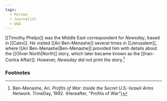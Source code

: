 ```yaml
---
tags:
  - Person
  - Journalist
  - USA
---
```

[[Timothy Phelps]] was the Middle East correspondent for *Newsday*, based in [[Cairo]]. He visited [[Ari Ben-Menashe]] several times in [[Jerusalem]], where [[Ari Ben-Menashe|Ben-Menashe]] provided him with details about the [[Oliver North|North]] story, which later became known as the [[Iran-Contra Affair]]. However, *Newsday* did not print the story.[^1]

### Footnotes
[^1]: Ben-Menashe, Ari. *Profits of War: Inside the Secret U.S.-Israeli Arms Network*. TrineDay, 1992. (Hereafter, "Profits of War")
